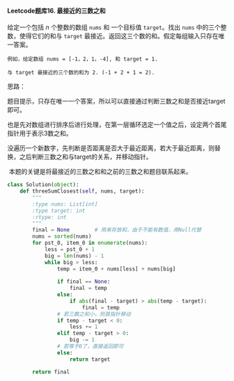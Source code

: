 #### Leetcode题库16. 最接近的三数之和

给定一个包括 *n* 个整数的数组 `nums` 和 一个目标值 `target`。找出 `nums` 中的三个整数，使得它们的和与 `target` 最接近。返回这三个数的和。假定每组输入只存在唯一答案。

```
例如，给定数组 nums = [-1，2，1，-4], 和 target = 1.

与 target 最接近的三个数的和为 2. (-1 + 2 + 1 = 2).
```



思路：

​	题目提示，只存在唯一一个答案，所以可以直接通过判断三数之和是否接近target即可。

​	也是先对数组进行排序后进行处理，在第一层循环选定一个值之后，设定两个首尾指针用于表示3数之和。

​	没遍历一个新数字，先判断是否距离是否大于最近距离，若大于最近距离，则替换，之后判断三数之和与target的关系，并移动指针。

​	本题的关键是将最接近的三数之和和之前的三数之和题目联系起来。

```python
class Solution(object):
    def threeSumClosest(self, nums, target):
        """
        :type nums: List[int]
        :type target: int
        :rtype: int
        """
        final = None		# 用来存放和，由于不能有数值，用Null代替
        nums = sorted(nums)
        for pst_0, item_0 in enumerate(nums):
            less = pst_0 + 1
            big = len(nums) - 1
            while big > less:
                temp = item_0 + nums[less] + nums[big]
                
                if final == None:
                    final = temp
                else:
                    if abs(final - target) > abs(temp - target):
                        final = temp
                # 若三数之和小，则首指针移动
                if temp - target < 0:
                    less += 1
                elif temp - target > 0:
                    big -= 1
                # 若等于0了，直接返回即可
                else:
                    return target

        return final
```

